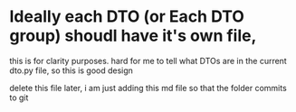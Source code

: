 # Ideally each DTO (or Each DTO group) shoudl have it's own file,

this is for clarity purposes. hard for me to tell what DTOs are in the current dto.py file, so this is good design

delete this file later, i am just adding this md file so that the folder commits to git
